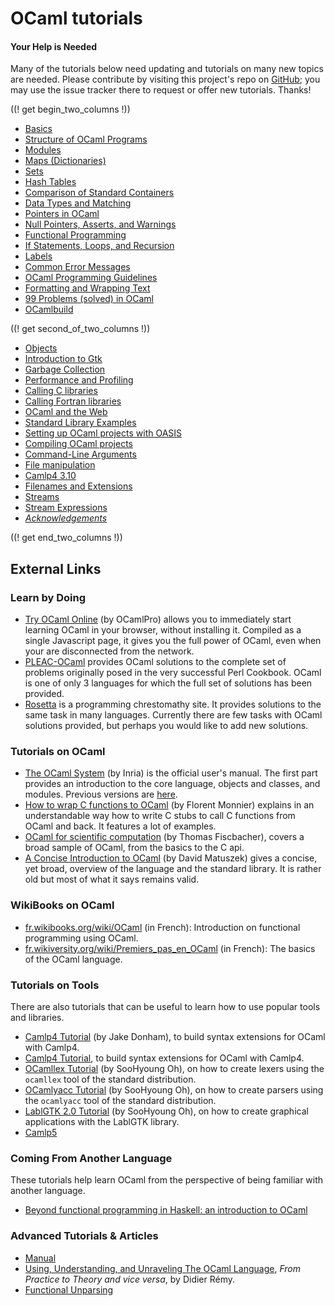 <!-- ((! set title OCaml Tutorials !)) ((! set learn !)) -->
<!-- {{! input template/macros.mpp !}} -->

# OCaml tutorials

####  Your Help is Needed
Many of the tutorials below need updating and tutorials on many new
topics are needed. Please contribute by visiting this project's repo on
[GitHub](https://github.com/ocaml/ocaml.org); you may use the issue
tracker there to request or offer new tutorials. Thanks!

((! get begin_two_columns !))
* [Basics](basics.html)
* [Structure of OCaml Programs](structure_of_ocaml_programs.html)
* [Modules](modules.html)
* [Maps (Dictionaries)](map.html)
* [Sets](set.html)
* [Hash Tables](hashtbl.html)
* [Comparison of Standard
 Containers](comparison_of_standard_containers.html)
* [Data Types and Matching](data_types_and_matching.html)
* [Pointers in OCaml](pointers.html)
* [Null Pointers, Asserts, and
 Warnings](null_pointers_asserts_and_warnings.html)
* [Functional Programming](functional_programming.html)
* [If Statements, Loops, and
 Recursion](if_statements_loops_and_recursion.html)
* [Labels](labels.html)
* [Common Error Messages](common_error_messages.html)
* [OCaml Programming Guidelines](guidelines.html)
* [Formatting and Wrapping Text](format.html)
* [99 Problems (solved) in OCaml](99problems.html)
* [OCamlbuild](ocamlbuild/)

((! get second_of_two_columns !))

* [Objects](objects.html)
* [Introduction to Gtk](introduction_to_gtk.html)
* [Garbage Collection](garbage_collection.html)
* [Performance and Profiling](performance_and_profiling.html)
* [Calling C libraries](calling_c_libraries.html)
* [Calling Fortran libraries](calling_fortran_libraries.html)
* [OCaml and the Web](ocaml_and_the_web.html)
* [Standard Library Examples](standard_library_examples.html)
* [Setting up OCaml projects with OASIS](setting_up_with_oasis.html)
* [Compiling OCaml projects](compiling_ocaml_projects.html)
* [Command-Line Arguments](command-line_arguments.html)
* [File manipulation](file_manipulation.html)
* [Camlp4 3.10](camlp4_3.10/)
* [Filenames and Extensions](filenames.html)
* [Streams](streams.html)
* [Stream Expressions](stream_expressions.html)
* [_Acknowledgements_](../../contributors.html#Oldercontributorstothetutorials)

((! get end_two_columns !))


## External Links

###  Learn by Doing

* [Try OCaml Online](http://try.ocamlpro.com/) (by OCamlPro) allows
 you to immediately start learning OCaml in your browser, without
 installing it. Compiled as a single Javascript page, it gives you
 the full power of OCaml, even when your are disconnected from the
 network.
* [PLEAC-OCaml](http://pleac.sourceforge.net/pleac_ocaml/) provides
 OCaml solutions to the complete set of problems originally posed in
 the very successful Perl Cookbook. OCaml is one of only 3 languages
 for which the full set of solutions has been provided.
* [Rosetta](http://rosettacode.org/wiki/Category:OCaml) is a
 programming chrestomathy site. It provides solutions to the same
 task in many languages. Currently there are few tasks with OCaml
 solutions provided, but perhaps you would like to add new solutions.

###  Tutorials on OCaml

* [The OCaml System](http://caml.inria.fr/pub/docs/manual-ocaml/) (by
 Inria) is the official user's manual. The first part provides an
 introduction to the core language, objects and classes, and modules.
 Previous versions are [here](http://caml.inria.fr/pub/docs/).
* [How to wrap C functions to
  OCaml](http://www.linux-nantes.org/~fmonnier/OCaml/ocaml-wrapping-c.html)
  (by Florent Monnier) explains in an understandable way how to write C
  stubs to call C functions from OCaml and back. It features a lot of
  examples.
* [OCaml for scientific
 computation](http://www.southampton.ac.uk/~fangohr/software/ocamltutorial/)
 (by Thomas Fiscbacher), covers a broad sample of OCaml, from the
 basics to the C api.
* [A Concise Introduction to
 OCaml](http://www.csc.villanova.edu/~dmatusze/resources/ocaml/ocaml.html)
 (by David Matuszek) gives a concise, yet broad, overview of the
 language and the standard library. It is rather old but most of what
 it says remains valid.

###  WikiBooks on OCaml

* [fr.wikibooks.org/wiki/OCaml](http://fr.wikibooks.org/wiki/OCaml)
 (in French):
 Introduction on functional programming using OCaml.
* [fr.wikiversity.org/wiki/Premiers_pas_en_OCaml](http://fr.wikiversity.org/wiki/Premiers_pas_en_OCaml)
 (in French):
 The basics of the OCaml language.

###  Tutorials on Tools
There are also tutorials that can be useful to learn how to use popular
tools and libraries.

* [Camlp4
 Tutorial](http://ambassadortothecomputers.blogspot.com/p/reading-camlp4.html)
 (by Jake Donham), to build syntax extensions for OCaml with Camlp4.
* [Camlp4
 Tutorial](http://brion.inria.fr/gallium/index.php/Syntax_extension_tutorial),
 to build syntax extensions for OCaml with Camlp4.
* [OCamllex
 Tutorial](http://plus.kaist.ac.kr/~shoh/ocaml/ocamllex-ocamlyacc/ocamllex-tutorial/)
 (by SooHyoung Oh), on how to create lexers using the `ocamllex` tool
 of the standard distribution.
* [OCamlyacc
 Tutorial](http://plus.kaist.ac.kr/~shoh/ocaml/ocamllex-ocamlyacc/ocamlyacc-tutorial/)
 (by SooHyoung Oh), on how to create parsers using the `ocamlyacc`
 tool of the standard distribution.
* [LablGTK 2.0
 Tutorial](http://plus.kaist.ac.kr/~shoh/ocaml/lablgtk2/lablgtk2-tutorial/)
 (by SooHyoung Oh), on how to create graphical applications with the
 LablGTK library.
* [Camlp5](camlp5.html)

###  Coming From Another Language

These tutorials help learn OCaml from the perspective of being familiar
with another language.

* [Beyond functional programming in Haskell: an introduction to
 OCaml](http://www.cs.uu.nl/wiki/pub/Stc/BeyondFunctionalProgrammingInHaskell:AnIntroductionToOCaml/ocaml.pdf)

###  Advanced Tutorials & Articles

* [Manual](http://caml.inria.fr/pub/docs/manual-ocaml/)
* [Using, Understanding, and Unraveling The OCaml
 Language](http://caml.inria.fr/pub/docs/u3-ocaml/index.html), *From
 Practice to Theory and vice versa*, by Didier Rémy.
* [Functional Unparsing](http://www.brics.dk/RS/98/12/)
